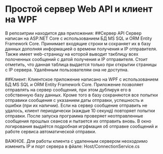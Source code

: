 # Простой сервер Web API и клиент на WPF

В репозитрии находится два приложения:
##Сервер
API Сервер написан на ASP.NET Core с использованием БД MS SQL и ORM Entity Framework Core.
Принимает входящие строки м сохраняет их в базу данных дополняя информацией о времени получения и IP отправителя. 
Также имеет web-страницу на которой выводит такблицу всех полоченных сообщений с датой получения и IP отправителя.
Стоит отметить, что данная таблица выдается только при открытии страницы с IP сервера. Удалённым пользователям она не доступна.

##Клиент:
Клиентское приложение написано на WPF с использованием БД MS SQL и ORM Entity Framework Core.
Приложение позволяет отправлять на сервер сообщения, при этом дублируя его в собственную базу данных.
Кроме того в базу сохраняются все попытки отправики сообщения с указанием даты отправки, успешность и ошибки (при их наличии).
Если на сервер сообщение отправить не удалось, клиент периодически (каждые 10 секунд) повторяет попытки отправки.
После запуска программа проверяет неотправленные сообщения прошлых сеансов и пытается их отправить вновь.
В окно логирования выдаётся подробная игрфмация об отправке сообщений и работе сервиса автоматической отправки.

ВАЖНОЕ. Для работы клиента с удаленным сервером неоходоимо изменить IP и порт сервера в фйале: Host/ConnectionService.cs
